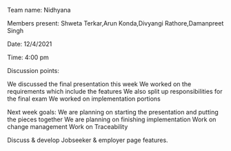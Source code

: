 Team name: Nidhyana

Members present: Shweta Terkar,Arun Konda,Divyangi Rathore,Damanpreet Singh

Date: 12/4/2021

Time: 4:00 pm

Discussion points:

We discussed the final presentation this week
We worked on the requirements which include the features
We also split up responsibilities	for the final exam 
We worked on implementation portions


Next week goals:
We are planning on starting the presentation and putting the pieces together
We are planning on finishing implementation
Work on change management
Work on Traceability



Discuss & develop Jobseeker & employer page features.